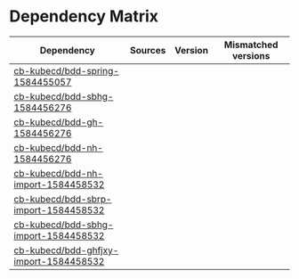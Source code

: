 # Dependency Matrix

Dependency | Sources | Version | Mismatched versions
---------- | ------- | ------- | -------------------
[cb-kubecd/bdd-spring-1584455057](https://github.com/cb-kubecd/bdd-spring-1584455057.git) |  | []() | 
[cb-kubecd/bdd-sbhg-1584456276](https://github.com/cb-kubecd/bdd-sbhg-1584456276.git) |  | []() | 
[cb-kubecd/bdd-gh-1584456276](https://github.com/cb-kubecd/bdd-gh-1584456276.git) |  | []() | 
[cb-kubecd/bdd-nh-1584456276](https://github.com/cb-kubecd/bdd-nh-1584456276.git) |  | []() | 
[cb-kubecd/bdd-nh-import-1584458532](https://github.com/cb-kubecd/bdd-nh-import-1584458532.git) |  | []() | 
[cb-kubecd/bdd-sbrp-import-1584458532](https://github.com/cb-kubecd/bdd-sbrp-import-1584458532.git) |  | []() | 
[cb-kubecd/bdd-sbhg-import-1584458532](https://github.com/cb-kubecd/bdd-sbhg-import-1584458532.git) |  | []() | 
[cb-kubecd/bdd-ghfjxy-import-1584458532](https://github.com/cb-kubecd/bdd-ghfjxy-import-1584458532.git) |  | []() | 
